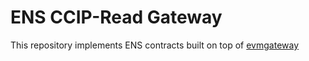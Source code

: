 # ENS CCIP-Read Gateway

This repository implements ENS contracts built on top of [evmgateway](https://github.com/ensdomains/evmgateway)
